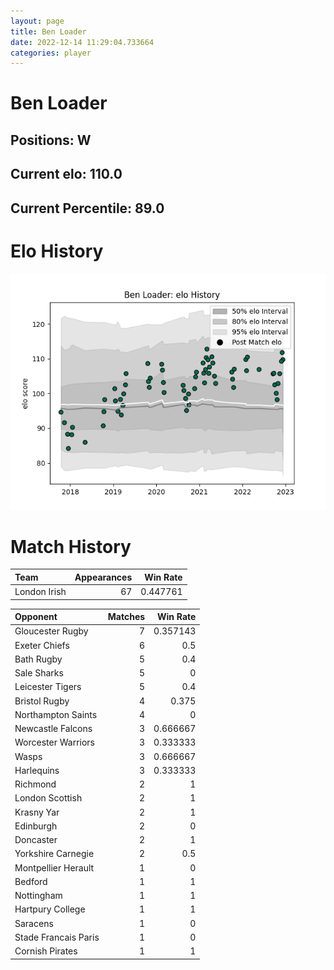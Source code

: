 ```yaml
---  
layout: page  
title: Ben Loader  
date: 2022-12-14 11:29:04.733664  
categories: player  
---
```

# Ben Loader

## Positions: W

## Current elo: 110.0

## Current Percentile: 89.0

# Elo History


![elo history](history_BenLoader.png)
# Match History


| Team         |   Appearances |   Win Rate |
|:-------------|--------------:|-----------:|
| London Irish |            67 |   0.447761 |

| Opponent             |   Matches |   Win Rate |
|:---------------------|----------:|-----------:|
| Gloucester Rugby     |         7 |   0.357143 |
| Exeter Chiefs        |         6 |   0.5      |
| Bath Rugby           |         5 |   0.4      |
| Sale Sharks          |         5 |   0        |
| Leicester Tigers     |         5 |   0.4      |
| Bristol Rugby        |         4 |   0.375    |
| Northampton Saints   |         4 |   0        |
| Newcastle Falcons    |         3 |   0.666667 |
| Worcester Warriors   |         3 |   0.333333 |
| Wasps                |         3 |   0.666667 |
| Harlequins           |         3 |   0.333333 |
| Richmond             |         2 |   1        |
| London Scottish      |         2 |   1        |
| Krasny Yar           |         2 |   1        |
| Edinburgh            |         2 |   0        |
| Doncaster            |         2 |   1        |
| Yorkshire Carnegie   |         2 |   0.5      |
| Montpellier Herault  |         1 |   0        |
| Bedford              |         1 |   1        |
| Nottingham           |         1 |   1        |
| Hartpury College     |         1 |   1        |
| Saracens             |         1 |   0        |
| Stade Francais Paris |         1 |   0        |
| Cornish Pirates      |         1 |   1        |